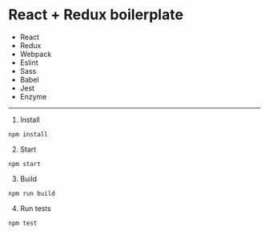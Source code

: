# React + Redux boilerplate

* React
* Redux
* Webpack
* Eslint
* Sass
* Babel
* Jest
* Enzyme

---

1. Install
```shell
npm install
```

2. Start
```shell
npm start
```

3. Build
```shell
npm run build
```

4. Run tests
```shell
npm test
```